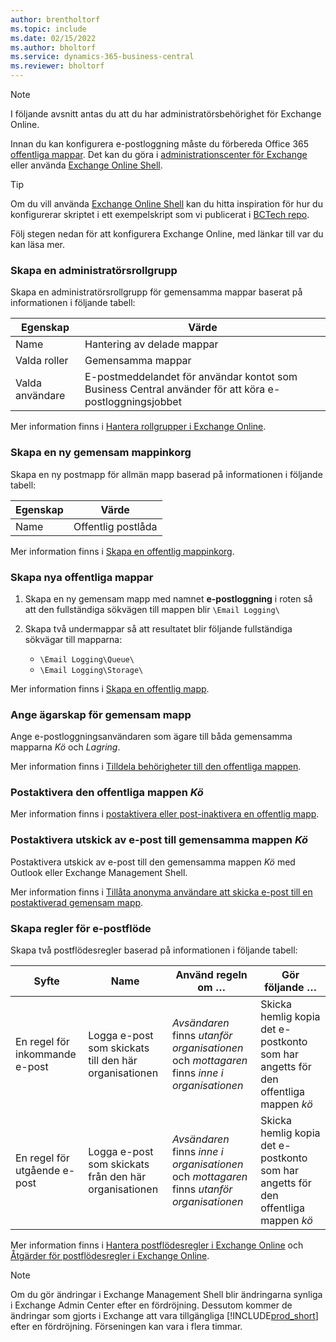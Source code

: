 ```yaml
---
author: brentholtorf
ms.topic: include
ms.date: 02/15/2022
ms.author: bholtorf
ms.service: dynamics-365-business-central
ms.reviewer: bholtorf
---
```


> [!NOTE]
> I följande avsnitt antas du att du har administratörsbehörighet för Exchange Online.

Innan du kan konfigurera e-postloggning måste du förbereda Office 365 [offentliga mappar](/exchange/collaboration-exo/public-folders/public-folders). Det kan du göra i [administrationscenter för Exchange](/exchange/exchange-admin-center?preserve-view=true) eller använda [Exchange Online Shell](/powershell/exchange/exchange-online-powershell?view=exchange-ps&?preserve-view=true).

> [!TIP]
> Om du vill använda [Exchange Online Shell](/powershell/exchange/exchange-online-powershell?view=exchange-ps&preserve-view=true) kan du hitta inspiration för hur du konfigurerar skriptet i ett exempelskript som vi publicerat i [BCTech repo](https://github.com/microsoft/BCTech/tree/master/samples/EmailLogging).

Följ stegen nedan för att konfigurera Exchange Online, med länkar till var du kan läsa mer.

### <a name="create-an-admin-role-group"></a>Skapa en administratörsrollgrupp

Skapa en administratörsrollgrupp för gemensamma mappar baserat på informationen i följande tabell:

|Egenskap        |Värde                     |
|----------------|--------------------------|
|Name            |Hantering av delade mappar |
|Valda roller  |Gemensamma mappar            |
|Valda användare  |E-postmeddelandet för användar kontot som Business Central använder för att köra e-postloggningsjobbet|

Mer information finns i [Hantera rollgrupper i Exchange Online](/exchange/permissions-exo/role-groups).

### <a name="create-a-new-public-folder-mailbox"></a>Skapa en ny gemensam mappinkorg

Skapa en ny postmapp för allmän mapp baserad på informationen i följande tabell:

|Egenskap        |Värde                     |
|----------------|--------------------------|
|Name            |Offentlig postlåda            |

Mer information finns i [Skapa en offentlig mappinkorg](/exchange/collaboration-exo/public-folders/create-public-folder-mailbox).

### <a name="create-new-public-folders"></a>Skapa nya offentliga mappar

1. Skapa en ny gemensam mapp med namnet **e-postloggning** i roten så att den fullständiga sökvägen till mappen blir `\Email Logging\`
2. Skapa två undermappar så att resultatet blir följande fullständiga sökvägar till mapparna:

    - `\Email Logging\Queue\`
    - `\Email Logging\Storage\`

Mer information finns i [Skapa en offentlig mapp](/exchange/collaboration-exo/public-folders/create-public-folder).

### <a name="set-public-folder-ownership"></a>Ange ägarskap för gemensam mapp

Ange e-postloggningsanvändaren som ägare till båda gemensamma mapparna *Kö* och *Lagring*.

Mer information finns i [Tilldela behörigheter till den offentliga mappen](/exchange/collaboration-exo/public-folders/set-up-public-folders#step-3-assign-permissions-to-the-public-folder).

### <a name="mail-enable-the-queue-public-folder"></a>Postaktivera den offentliga mappen *Kö*

  Mer information finns i [postaktivera eller post-inaktivera en offentlig mapp](/exchange/collaboration-exo/public-folders/enable-or-disable-mail-for-public-folder).

### <a name="mail-enable-sending-emails-to-the-queue-public-folder"></a>Postaktivera utskick av e-post till gemensamma mappen *Kö*

Postaktivera utskick av e-post till den gemensamma mappen *Kö* med Outlook eller Exchange Management Shell.

Mer information finns i [Tillåta anonyma användare att skicka e-post till en postaktiverad gemensam mapp](/exchange/collaboration-exo/public-folders/enable-or-disable-mail-for-public-folder#allow-anonymous-users-to-send-email-to-a-mail-enabled-public-folder?preserve-view=true).

### <a name="create-mail-flow-rules"></a>Skapa regler för e-postflöde

Skapa två postflödesregler baserad på informationen i följande tabell:

|Syfte  |Name |Använd regeln om …             |Gör följande …                          |
|---------|-----|----------------------------------|---------------------------------------------|
|En regel för inkommande e-post |Logga e-post som skickats till den här organisationen|*Avsändaren* finns *utanför organisationen* och *mottagaren* finns *inne i organisationen*|Skicka hemlig kopia det e-postkonto som har angetts för den offentliga mappen *kö*|
|En regel för utgående e-post | Logga e-post som skickats från den här organisationen |*Avsändaren* finns *inne i organisationen* och *mottagaren* finns *utanför organisationen*|Skicka hemlig kopia det e-postkonto som har angetts för den offentliga mappen *kö*|

Mer information finns i [Hantera postflödesregler i Exchange Online](/exchange/security-and-compliance/mail-flow-rules/manage-mail-flow-rules?preserve-view=true) och [Åtgärder för postflödesregler i Exchange Online](/exchange/security-and-compliance/mail-flow-rules/mail-flow-rule-actions?preserve-view=true).

> [!NOTE]
> Om du gör ändringar i Exchange Management Shell blir ändringarna synliga i Exchange Admin Center efter en fördröjning. Dessutom kommer de ändringar som gjorts i Exchange att vara tillgängliga [!INCLUDE[prod_short](prod_short.md)] efter en fördröjning. Förseningen kan vara i flera timmar.
